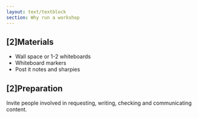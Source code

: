 ```yaml
---
layout: text/textblock
section: Why run a workshop
---
```

## [2]Materials
- Wall space or 1-2 whiteboards
- Whiteboard markers
- Post it notes and sharpies

## [2]Preparation
Invite people involved in requesting, writing, checking and communicating content.




